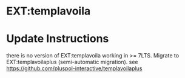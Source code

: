 EXT:templavoila
======================

# Update Instructions

there is no version of EXT:templavoila working in >= 7LTS.
Migrate to EXT:templavoilaplus (semi-automatic migration).
see https://github.com/pluspol-interactive/templavoilaplus
